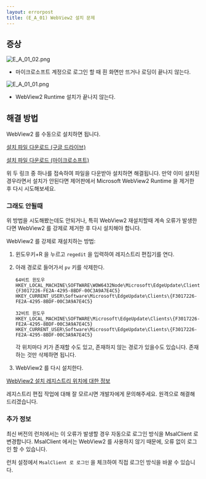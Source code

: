 ```yaml
---
layout: errorpost
title: (E_A_01) WebView2 설치 문제
---
```


## 증상

![E_A_01_02.png]({{site.url}}/assets/E_A_01_02.png)

- 마이크로소프트 계정으로 로그인 할 때 흰 화면만 뜨거나 로딩이 끝나지 않는다.

![E_A_01_01.png]({{site.url}}/assets/E_A_01_01.png)

- WebView2 Runtime 설치가 끝나지 않는다.

## 해결 방법

WebView2 를 수동으로 설치하면 됩니다.

[설치 파일 다운로드 (구글 드라이브)](https://drive.google.com/file/d/1oUURfWVYvsuqqaiTTU8fbZUoLG4DrETU/view?usp=sharing)

[설치 파일 다운로드 (마이크로소프트)](https://go.microsoft.com/fwlink/p/?LinkId=2124703)

위 두 링크 중 하나를 접속하여 파일을 다운받아 설치하면 해결됩니다. 만약 이미 설치된 경우라면서 설치가 안된다면 제어판에서 Microsoft WebView2 Runtime 을 제거한 후 다시 시도해보세요. 

### 그래도 안될때

위 방법을 시도해봤는데도 안되거나, 특히 WebView2 재설치할때 계속 오류가 발생한다면 WebView2 를 강제로 제거한 후 다시 설치해야 합니다. 

WebView2 를 강제로 재설치하는 방법:

1. 윈도우키+R 을 누르고 `regedit` 을 입력하여 레지스트리 편집기를 연다.
2. 아래 경로로 들어가서 `pv` 키를 삭제한다.

    ```
    64비트 윈도우
    HKEY_LOCAL_MACHINE\SOFTWARE\WOW6432Node\Microsoft\EdgeUpdate\Clients\{F3017226-FE2A-4295-8BDF-00C3A9A7E4C5}
    HKEY_CURRENT_USER\Software\Microsoft\EdgeUpdate\Clients\{F3017226-FE2A-4295-8BDF-00C3A9A7E4C5}
    ```

    ```
    32비트 윈도우
    HKEY_LOCAL_MACHINE\SOFTWARE\Microsoft\EdgeUpdate\Clients\{F3017226-FE2A-4295-8BDF-00C3A9A7E4C5}
    HKEY_CURRENT_USER\Software\Microsoft\EdgeUpdate\Clients\{F3017226-FE2A-4295-8BDF-00C3A9A7E4C5}
    ```
    
    각 위치마다 키가 존재할 수도 있고, 존재하지 않는 경로가 있을수도 있습니다. 존재하는 것만 삭제하면 됩니다.

3. WebView2 를 다시 설치한다.

[WebView2 설치 레지스트리 위치에 대한 정보](https://docs.microsoft.com/en-us/microsoft-edge/webview2/concepts/distribution)

레지스트리 편집 작업에 대해 잘 모르시면 개발자에게 문의해주세요. 원격으로 해결해 드리겠습니다. 

### 추가 정보

최신 버전의 런처에서는 이 오류가 발생할 경우 자동으로 로그인 방식을 MsalClient 로 변경합니다. MsalClient 에서는 WebView2 를 사용하지 않기 때문에, 오류 없이 로그인 할 수 있습니다.

런처 설정에서 `MsalClient 로 로그인` 을 체크하여 직접 로그인 방식을 바꿀 수 있습니다. 